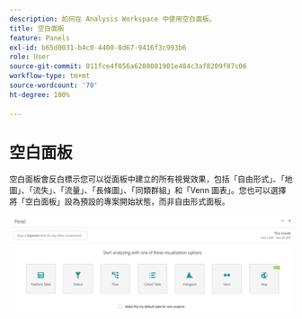 ```yaml
---
description: 如何在 Analysis Workspace 中使用空白面板。
title: 空白面板
feature: Panels
exl-id: b65d0031-b4c0-4400-8d67-9416f3c993b6
role: User
source-git-commit: 811fce4f056a6280081901e484c3af8209f87c06
workflow-type: tm+mt
source-wordcount: '70'
ht-degree: 100%

---
```


# 空白面板

空白面板會反白標示您可以從面板中建立的所有視覺效果，包括「自由形式」、「地圖」、「流失」、「流量」、「長條圖」、「同類群組」和「Venn 圖表」。您也可以選擇將「空白面板」設為預設的專案開始狀態，而非自由形式面板。

![空白面板，顯示「自由形式」、「對應圖」、「流失」、「流量」、「長條圖」、「同類群組」和「Venn」視覺效果選項。](assets/blank_panel.png)
